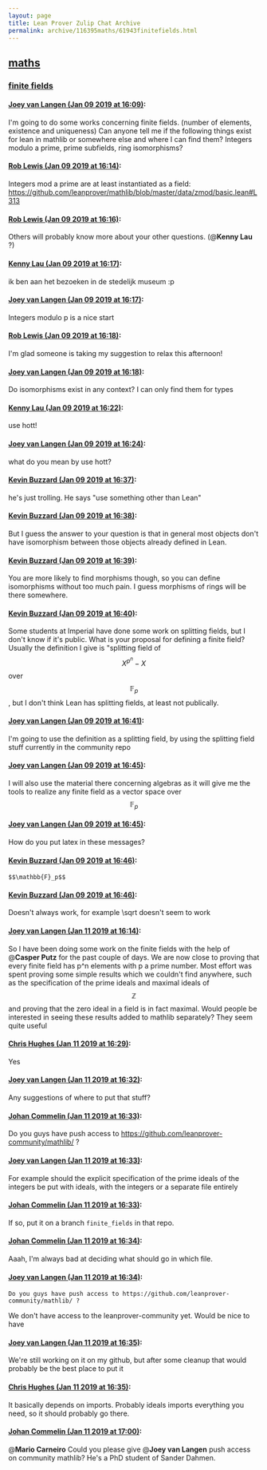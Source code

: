 ```yaml
---
layout: page
title: Lean Prover Zulip Chat Archive 
permalink: archive/116395maths/61943finitefields.html
---
```


## [maths](index.html)
### [finite fields](61943finitefields.html)

#### [Joey van Langen (Jan 09 2019 at 16:09)](https://leanprover.zulipchat.com/#narrow/stream/116395-maths/topic/finite%20fields/near/154730425):
I'm going to do some works concerning finite fields. (number of elements, existence and uniqueness)
Can anyone tell me if the following things exist for lean in mathlib or somewhere else and where I can find them?
Integers modulo a prime, prime subfields, ring isomorphisms?

#### [Rob Lewis (Jan 09 2019 at 16:14)](https://leanprover.zulipchat.com/#narrow/stream/116395-maths/topic/finite%20fields/near/154730801):
Integers mod a prime are at least instantiated as a field: https://github.com/leanprover/mathlib/blob/master/data/zmod/basic.lean#L313

#### [Rob Lewis (Jan 09 2019 at 16:16)](https://leanprover.zulipchat.com/#narrow/stream/116395-maths/topic/finite%20fields/near/154730956):
Others will probably know more about your other questions. (@**Kenny Lau** ?)

#### [Kenny Lau (Jan 09 2019 at 16:17)](https://leanprover.zulipchat.com/#narrow/stream/116395-maths/topic/finite%20fields/near/154731006):
ik ben aan het bezoeken in de stedelijk museum :p

#### [Joey van Langen (Jan 09 2019 at 16:17)](https://leanprover.zulipchat.com/#narrow/stream/116395-maths/topic/finite%20fields/near/154731019):
Integers modulo p is a nice start

#### [Rob Lewis (Jan 09 2019 at 16:18)](https://leanprover.zulipchat.com/#narrow/stream/116395-maths/topic/finite%20fields/near/154731107):
I'm glad someone is taking my suggestion to relax this afternoon!

#### [Joey van Langen (Jan 09 2019 at 16:18)](https://leanprover.zulipchat.com/#narrow/stream/116395-maths/topic/finite%20fields/near/154731112):
Do isomorphisms exist in any context? I can only find them for types

#### [Kenny Lau (Jan 09 2019 at 16:22)](https://leanprover.zulipchat.com/#narrow/stream/116395-maths/topic/finite%20fields/near/154731465):
use hott!

#### [Joey van Langen (Jan 09 2019 at 16:24)](https://leanprover.zulipchat.com/#narrow/stream/116395-maths/topic/finite%20fields/near/154731624):
what do you mean by use hott?

#### [Kevin Buzzard (Jan 09 2019 at 16:37)](https://leanprover.zulipchat.com/#narrow/stream/116395-maths/topic/finite%20fields/near/154732681):
he's just trolling. He says "use something other than Lean"

#### [Kevin Buzzard (Jan 09 2019 at 16:38)](https://leanprover.zulipchat.com/#narrow/stream/116395-maths/topic/finite%20fields/near/154732787):
But I guess the answer to your question is that in general most objects don't have isomorphism between those objects already defined in Lean.

#### [Kevin Buzzard (Jan 09 2019 at 16:39)](https://leanprover.zulipchat.com/#narrow/stream/116395-maths/topic/finite%20fields/near/154732821):
You are more likely to find morphisms though, so you can define isomorphisms without too much pain. I guess morphisms of rings will be there somewhere.

#### [Kevin Buzzard (Jan 09 2019 at 16:40)](https://leanprover.zulipchat.com/#narrow/stream/116395-maths/topic/finite%20fields/near/154732935):
Some students at Imperial have done some work on splitting fields, but I don't know if it's public. What is your proposal for defining a finite field? Usually the definition I give is "splitting field of $$X^{p^n}-X$$ over $$\mathbb{F}_p$$, but I don't think Lean has splitting fields, at least not publically.

#### [Joey van Langen (Jan 09 2019 at 16:41)](https://leanprover.zulipchat.com/#narrow/stream/116395-maths/topic/finite%20fields/near/154733013):
I'm going to use the definition as a splitting field, by using the splitting field stuff currently in the community repo

#### [Joey van Langen (Jan 09 2019 at 16:45)](https://leanprover.zulipchat.com/#narrow/stream/116395-maths/topic/finite%20fields/near/154733317):
I will also use the material there concerning algebras as it will give me the tools to realize any finite field as a vector space over $$\mathbb{F}_p$$

#### [Joey van Langen (Jan 09 2019 at 16:45)](https://leanprover.zulipchat.com/#narrow/stream/116395-maths/topic/finite%20fields/near/154733332):
How do you put latex in these messages?

#### [Kevin Buzzard (Jan 09 2019 at 16:46)](https://leanprover.zulipchat.com/#narrow/stream/116395-maths/topic/finite%20fields/near/154733420):
`$$\mathbb{F}_p$$`

#### [Kevin Buzzard (Jan 09 2019 at 16:46)](https://leanprover.zulipchat.com/#narrow/stream/116395-maths/topic/finite%20fields/near/154733467):
Doesn't always work, for example \sqrt doesn't seem to work

#### [Joey van Langen (Jan 11 2019 at 16:14)](https://leanprover.zulipchat.com/#narrow/stream/116395-maths/topic/finite%20fields/near/154923261):
So I have been doing some work on the finite fields with the help of @**Casper Putz**  for the past couple of days.
We are now close to proving that every finite field has p^n elements with p a prime number.
Most effort was spent proving some simple results which we couldn't find anywhere,
such as the specification of the prime ideals and maximal ideals of $$\mathbb{Z}$$ and proving that the zero ideal in a field is in fact maximal.
Would people be interested in seeing these results added to mathlib separately? They seem quite useful

#### [Chris Hughes (Jan 11 2019 at 16:29)](https://leanprover.zulipchat.com/#narrow/stream/116395-maths/topic/finite%20fields/near/154924258):
Yes

#### [Joey van Langen (Jan 11 2019 at 16:32)](https://leanprover.zulipchat.com/#narrow/stream/116395-maths/topic/finite%20fields/near/154924456):
Any suggestions of where to put that stuff?

#### [Johan Commelin (Jan 11 2019 at 16:33)](https://leanprover.zulipchat.com/#narrow/stream/116395-maths/topic/finite%20fields/near/154924479):
Do you guys have push access to https://github.com/leanprover-community/mathlib/ ?

#### [Joey van Langen (Jan 11 2019 at 16:33)](https://leanprover.zulipchat.com/#narrow/stream/116395-maths/topic/finite%20fields/near/154924488):
For example should the explicit specification of the prime ideals of the integers be put with ideals, with the integers or a separate file entirely

#### [Johan Commelin (Jan 11 2019 at 16:33)](https://leanprover.zulipchat.com/#narrow/stream/116395-maths/topic/finite%20fields/near/154924492):
If so, put it on a branch `finite_fields` in that repo.

#### [Johan Commelin (Jan 11 2019 at 16:34)](https://leanprover.zulipchat.com/#narrow/stream/116395-maths/topic/finite%20fields/near/154924550):
Aaah, I'm always bad at deciding what should go in which file.

#### [Joey van Langen (Jan 11 2019 at 16:34)](https://leanprover.zulipchat.com/#narrow/stream/116395-maths/topic/finite%20fields/near/154924557):
```quote
Do you guys have push access to https://github.com/leanprover-community/mathlib/ ?
```
 We don't have access to the leanprover-community yet. Would be nice to have

#### [Joey van Langen (Jan 11 2019 at 16:35)](https://leanprover.zulipchat.com/#narrow/stream/116395-maths/topic/finite%20fields/near/154924578):
We're still working on it on my github, but after some cleanup that would probably be the best place to put it

#### [Chris Hughes (Jan 11 2019 at 16:35)](https://leanprover.zulipchat.com/#narrow/stream/116395-maths/topic/finite%20fields/near/154924590):
It basically depends on imports. Probably ideals imports everything you need, so it should probably go there.

#### [Johan Commelin (Jan 11 2019 at 17:00)](https://leanprover.zulipchat.com/#narrow/stream/116395-maths/topic/finite%20fields/near/154926308):
@**Mario Carneiro** Could you please give @**Joey van Langen** push access on community mathlib? He's a PhD student of Sander Dahmen.

